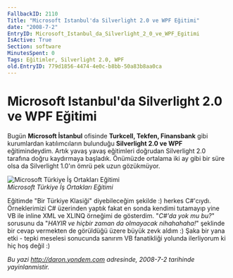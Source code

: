 ```yaml
---
FallbackID: 2110
Title: "Microsoft Istanbul'da Silverlight 2.0 ve WPF Eğitimi"
date: "2008-7-2"
EntryID: Microsoft_Istanbul_da_Silverlight_2_0_ve_WPF_Egitimi
IsActive: True
Section: software
MinutesSpent: 0
Tags: Eğitimler, Silverlight 2.0, WPF
old.EntryID: 779d1856-4474-4e0c-b8bb-50a83b8aa0ca
---
```

# Microsoft Istanbul'da Silverlight 2.0 ve WPF Eğitimi
Bugün **Microsoft İstanbul** ofisinde **Turkcell, Tekfen, Finansbank**
gibi kurumlardan katılımcıların bulunduğu **Silverlight 2.0 ve WPF**
eğitimindeydim. Artık yavaş yavaş eğitimleri doğrudan Silverlight 2.0
tarafına doğru kaydırmaya başladık. Önümüzde ortalama iki ay gibi bir
süre olsa da Silverlight 1.0'ın ömrü pek uzun gözükmüyor.

![Microsoft Türkiye İş Ortakları
Eğitimi](media/Microsoft_Istanbul_da_Silverlight_2_0_ve_WPF_Egitimi/01072008_1.jpg)\
*Microsoft Türkiye İş Ortakları Eğitimi*

Eğitimde "Bir Türkiye Klasiği" diyebileceğim şekilde :) herkes
C\#'cıydı. Örneklerimizi C\# üzerinden yaptık fakat en sonda kendimi
tutamayıp yine VB ile inline XML ve XLINQ örneğimi de gösterdim.
"*C\#'da yok mu bu?*" sorusunu da "*HAYIR ve hiçbir zaman da olmayacak
nihahahaha!*" şeklinde bir cevap vermekten de görüldüğü üzere büyük zevk
aldım :) Şaka bir yana etki - tepki meselesi sonucunda sanırım VB
fanatikliği yolunda ilerliyorum ki hiç hoş değil :)



*Bu yazi http://daron.yondem.com adresinde, 2008-7-2 tarihinde yayinlanmistir.*
